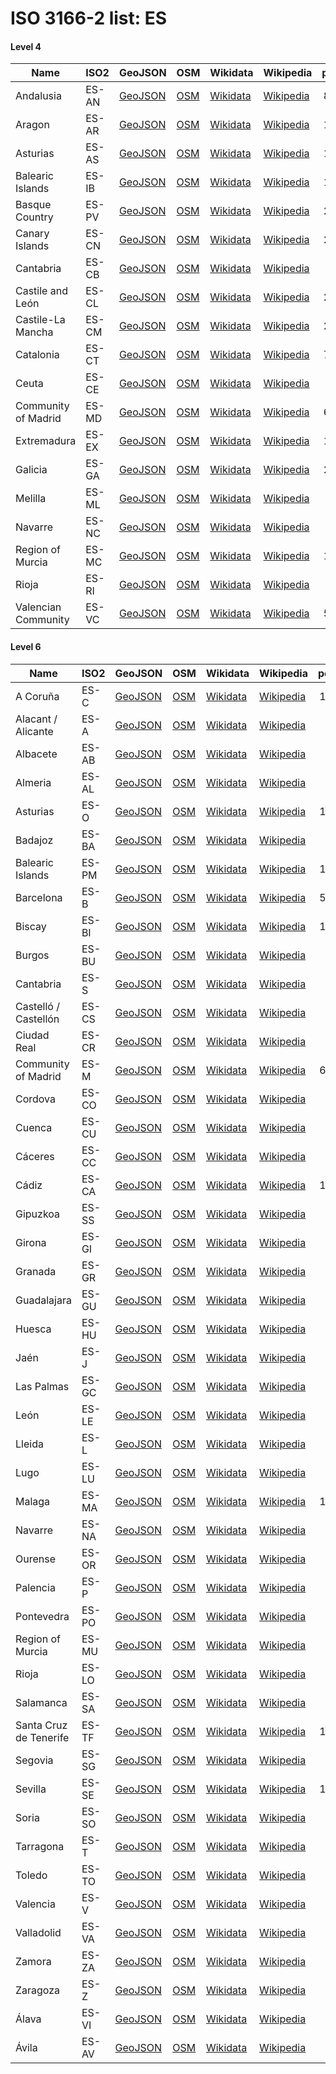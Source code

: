 # ISO 3166-2 list: ES


#### Level 4
Name | ISO2 | GeoJSON | OSM | Wikidata | Wikipedia | population 
--- | --- | --- | --- | --- | --- | --: 
Andalusia | ES-AN | [GeoJSON](../../export/geojson/q8/iso2/ES/ES-AN.geojson) | [OSM](https://www.openstreetmap.org/relation/349044) | [Wikidata](https://www.wikidata.org/wiki/Q5783) | [Wikipedia](http://en.wikipedia.org/wiki/es%3AAndaluc%C3%ADa) | 8,409,738
Aragon | ES-AR | [GeoJSON](../../export/geojson/q8/iso2/ES/ES-AR.geojson) | [OSM](https://www.openstreetmap.org/relation/349045) | [Wikidata](https://www.wikidata.org/wiki/Q4040) | [Wikipedia](http://en.wikipedia.org/wiki/es%3AArag%C3%B3n) | 1,324,397
Asturias | ES-AS | [GeoJSON](../../export/geojson/q8/iso2/ES/ES-AS.geojson) | [OSM](https://www.openstreetmap.org/relation/349033) | [Wikidata](https://www.wikidata.org/wiki/Q3934) | [Wikipedia](http://en.wikipedia.org/wiki/es%3AAsturias) | 1,028,244
Balearic Islands | ES-IB | [GeoJSON](../../export/geojson/q8/iso2/ES/ES-IB.geojson) | [OSM](https://www.openstreetmap.org/relation/348981) | [Wikidata](https://www.wikidata.org/wiki/Q5765) | [Wikipedia](http://en.wikipedia.org/wiki/ca%3AIlles%20Balears) | 1,150,839
Basque Country | ES-PV | [GeoJSON](../../export/geojson/q8/iso2/ES/ES-PV.geojson) | [OSM](https://www.openstreetmap.org/relation/349042) | [Wikidata](https://www.wikidata.org/wiki/Q3995) | [Wikipedia](http://en.wikipedia.org/wiki/es%3APa%C3%ADs%20Vasco) | 2,167,707
Canary Islands | ES-CN | [GeoJSON](../../export/geojson/q8/iso2/ES/ES-CN.geojson) | [OSM](https://www.openstreetmap.org/relation/349048) | [Wikidata](https://www.wikidata.org/wiki/Q5813) | [Wikipedia](http://en.wikipedia.org/wiki/es%3ACanarias) | 2,127,685
Cantabria | ES-CB | [GeoJSON](../../export/geojson/q8/iso2/ES/ES-CB.geojson) | [OSM](https://www.openstreetmap.org/relation/349013) | [Wikidata](https://www.wikidata.org/wiki/Q3946) | [Wikipedia](http://en.wikipedia.org/wiki/es%3ACantabria) | 580,229
Castile and León | ES-CL | [GeoJSON](../../export/geojson/q8/iso2/ES/ES-CL.geojson) | [OSM](https://www.openstreetmap.org/relation/349041) | [Wikidata](https://www.wikidata.org/wiki/Q5739) | [Wikipedia](http://en.wikipedia.org/wiki/es%3ACastilla%20y%20Le%C3%B3n) | 2,418,694
Castile-La Mancha | ES-CM | [GeoJSON](../../export/geojson/q8/iso2/ES/ES-CM.geojson) | [OSM](https://www.openstreetmap.org/relation/349052) | [Wikidata](https://www.wikidata.org/wiki/Q5748) | [Wikipedia](http://en.wikipedia.org/wiki/es%3ACastilla-La%20Mancha) | 2,106,331
Catalonia | ES-CT | [GeoJSON](../../export/geojson/q8/iso2/ES/ES-CT.geojson) | [OSM](https://www.openstreetmap.org/relation/349053) | [Wikidata](https://www.wikidata.org/wiki/Q5705) | [Wikipedia](http://en.wikipedia.org/wiki/ca%3ACatalunya) | 7,619,494
Ceuta | ES-CE | [GeoJSON](../../export/geojson/q8/iso2/ES/ES-CE.geojson) | [OSM](https://www.openstreetmap.org/relation/1154756) | [Wikidata](https://www.wikidata.org/wiki/Q5823) | [Wikipedia](http://en.wikipedia.org/wiki/es%3ACeuta) | 84,777
Community of Madrid | ES-MD | [GeoJSON](../../export/geojson/q8/iso2/ES/ES-MD.geojson) | [OSM](https://www.openstreetmap.org/relation/349055) | [Wikidata](https://www.wikidata.org/wiki/Q5756) | [Wikipedia](http://en.wikipedia.org/wiki/es%3AComunidad%20de%20Madrid) | 6,661,949
Extremadura | ES-EX | [GeoJSON](../../export/geojson/q8/iso2/ES/ES-EX.geojson) | [OSM](https://www.openstreetmap.org/relation/349050) | [Wikidata](https://www.wikidata.org/wiki/Q5777) | [Wikipedia](http://en.wikipedia.org/wiki/es%3AExtremadura) | 1,070,586
Galicia | ES-GA | [GeoJSON](../../export/geojson/q8/iso2/ES/ES-GA.geojson) | [OSM](https://www.openstreetmap.org/relation/349036) | [Wikidata](https://www.wikidata.org/wiki/Q3908) | [Wikipedia](http://en.wikipedia.org/wiki/gl%3AGalicia) | 2,703,290
Melilla | ES-ML | [GeoJSON](../../export/geojson/q8/iso2/ES/ES-ML.geojson) | [OSM](https://www.openstreetmap.org/relation/1154757) | [Wikidata](https://www.wikidata.org/wiki/Q5831) | [Wikipedia](http://en.wikipedia.org/wiki/es%3AMelilla) | 86,487
Navarre | ES-NC | [GeoJSON](../../export/geojson/q8/iso2/ES/ES-NC.geojson) | [OSM](https://www.openstreetmap.org/relation/349027) | [Wikidata](https://www.wikidata.org/wiki/Q4018) | [Wikipedia](http://en.wikipedia.org/wiki/eu%3ANafarroa%20Garaia) | 647,554
Region of Murcia | ES-MC | [GeoJSON](../../export/geojson/q8/iso2/ES/ES-MC.geojson) | [OSM](https://www.openstreetmap.org/relation/349047) | [Wikidata](https://www.wikidata.org/wiki/Q5772) | [Wikipedia](http://en.wikipedia.org/wiki/es%3ARegi%C3%B3n%20de%20Murcia) | 1,478,509
Rioja | ES-RI | [GeoJSON](../../export/geojson/q8/iso2/ES/ES-RI.geojson) | [OSM](https://www.openstreetmap.org/relation/348991) | [Wikidata](https://www.wikidata.org/wiki/Q5727) | [Wikipedia](http://en.wikipedia.org/wiki/es%3ALa%20Rioja%20%28Espa%C3%B1a%29) | 315,675
Valencian Community | ES-VC | [GeoJSON](../../export/geojson/q8/iso2/ES/ES-VC.geojson) | [OSM](https://www.openstreetmap.org/relation/349043) | [Wikidata](https://www.wikidata.org/wiki/Q5720) | [Wikipedia](http://en.wikipedia.org/wiki/es%3AComunidad%20Valenciana) | 5,003,769


#### Level 6
Name | ISO2 | GeoJSON | OSM | Wikidata | Wikipedia | population 
--- | --- | --- | --- | --- | --- | --: 
A Coruña | ES-C | [GeoJSON](../../export/geojson/q8/iso2/ES/ES-C.geojson) | [OSM](https://www.openstreetmap.org/relation/349021) | [Wikidata](https://www.wikidata.org/wiki/Q82119) | [Wikipedia](http://en.wikipedia.org/wiki/gl%3AProvincia%20da%20Coru%C3%B1a) | 1,121,484
Alacant / Alicante | ES-A | [GeoJSON](../../export/geojson/q8/iso2/ES/ES-A.geojson) | [OSM](https://www.openstreetmap.org/relation/349012) | [Wikidata](https://www.wikidata.org/wiki/Q54936) | [Wikipedia](http://en.wikipedia.org/wiki/es%3AProvincia%20de%20Alicante) | 
Albacete | ES-AB | [GeoJSON](../../export/geojson/q8/iso2/ES/ES-AB.geojson) | [OSM](https://www.openstreetmap.org/relation/348989) | [Wikidata](https://www.wikidata.org/wiki/Q54889) | [Wikipedia](http://en.wikipedia.org/wiki/es%3AProvincia%20de%20Albacete) | 390,032
Almeria | ES-AL | [GeoJSON](../../export/geojson/q8/iso2/ES/ES-AL.geojson) | [OSM](https://www.openstreetmap.org/relation/348997) | [Wikidata](https://www.wikidata.org/wiki/Q81802) | [Wikipedia](http://en.wikipedia.org/wiki/es%3AProvincia%20de%20Almer%C3%ADa) | 699,329
Asturias | ES-O | [GeoJSON](../../export/geojson/q8/iso2/ES/ES-O.geojson) | [OSM](https://www.openstreetmap.org/relation/6428094) | [Wikidata](https://www.wikidata.org/wiki/Q3934) | [Wikipedia](http://en.wikipedia.org/wiki/es%3AAsturias) | 1,028,244
Badajoz | ES-BA | [GeoJSON](../../export/geojson/q8/iso2/ES/ES-BA.geojson) | [OSM](https://www.openstreetmap.org/relation/348994) | [Wikidata](https://www.wikidata.org/wiki/Q81803) | [Wikipedia](http://en.wikipedia.org/wiki/es%3AProvincia%20de%20Badajoz) | 676,376
Balearic Islands | ES-PM | [GeoJSON](../../export/geojson/q8/iso2/ES/ES-PM.geojson) | [OSM](https://www.openstreetmap.org/relation/6426656) | [Wikidata](https://www.wikidata.org/wiki/Q5765) | [Wikipedia](http://en.wikipedia.org/wiki/ca%3AIlles%20Balears) | 1,150,839
Barcelona | ES-B | [GeoJSON](../../export/geojson/q8/iso2/ES/ES-B.geojson) | [OSM](https://www.openstreetmap.org/relation/349035) | [Wikidata](https://www.wikidata.org/wiki/Q81949) | [Wikipedia](http://en.wikipedia.org/wiki/ca%3AProv%C3%ADncia%20de%20Barcelona) | 5,664,579
Biscay | ES-BI | [GeoJSON](../../export/geojson/q8/iso2/ES/ES-BI.geojson) | [OSM](https://www.openstreetmap.org/relation/349034) | [Wikidata](https://www.wikidata.org/wiki/Q93366) | [Wikipedia](http://en.wikipedia.org/wiki/eu%3ABizkaia) | 1,149,628
Burgos | ES-BU | [GeoJSON](../../export/geojson/q8/iso2/ES/ES-BU.geojson) | [OSM](https://www.openstreetmap.org/relation/349004) | [Wikidata](https://www.wikidata.org/wiki/Q55271) | [Wikipedia](http://en.wikipedia.org/wiki/es%3AProvincia%20de%20Burgos) | 356,119
Cantabria | ES-S | [GeoJSON](../../export/geojson/q8/iso2/ES/ES-S.geojson) | [OSM](https://www.openstreetmap.org/relation/6426101) | [Wikidata](https://www.wikidata.org/wiki/Q3946) | [Wikipedia](http://en.wikipedia.org/wiki/es%3ACantabria) | 580,229
Castelló / Castellón | ES-CS | [GeoJSON](../../export/geojson/q8/iso2/ES/ES-CS.geojson) | [OSM](https://www.openstreetmap.org/relation/349020) | [Wikidata](https://www.wikidata.org/wiki/Q54942) | [Wikipedia](http://en.wikipedia.org/wiki/ca%3AProv%C3%ADncia%20de%20Castell%C3%B3) | 
Ciudad Real | ES-CR | [GeoJSON](../../export/geojson/q8/iso2/ES/ES-CR.geojson) | [OSM](https://www.openstreetmap.org/relation/349019) | [Wikidata](https://www.wikidata.org/wiki/Q54932) | [Wikipedia](http://en.wikipedia.org/wiki/es%3AProvincia%20de%20Ciudad%20Real) | 499,100
Community of Madrid | ES-M | [GeoJSON](../../export/geojson/q8/iso2/ES/ES-M.geojson) | [OSM](https://www.openstreetmap.org/relation/6426653) | [Wikidata](https://www.wikidata.org/wiki/Q5756) | [Wikipedia](http://en.wikipedia.org/wiki/es%3AComunidad%20de%20Madrid) | 6,661,949
Cordova | ES-CO | [GeoJSON](../../export/geojson/q8/iso2/ES/ES-CO.geojson) | [OSM](https://www.openstreetmap.org/relation/349016) | [Wikidata](https://www.wikidata.org/wiki/Q81972) | [Wikipedia](http://en.wikipedia.org/wiki/es%3AProvincia%20de%20C%C3%B3rdoba%20%28Espa%C3%B1a%29) | 784,736
Cuenca | ES-CU | [GeoJSON](../../export/geojson/q8/iso2/ES/ES-CU.geojson) | [OSM](https://www.openstreetmap.org/relation/349024) | [Wikidata](https://www.wikidata.org/wiki/Q54888) | [Wikipedia](http://en.wikipedia.org/wiki/es%3AProvincia%20de%20Cuenca) | 198,718
Cáceres | ES-CC | [GeoJSON](../../export/geojson/q8/iso2/ES/ES-CC.geojson) | [OSM](https://www.openstreetmap.org/relation/1863380) | [Wikidata](https://www.wikidata.org/wiki/Q81977) | [Wikipedia](http://en.wikipedia.org/wiki/es%3AProvincia%20de%20C%C3%A1ceres) | 
Cádiz | ES-CA | [GeoJSON](../../export/geojson/q8/iso2/ES/ES-CA.geojson) | [OSM](https://www.openstreetmap.org/relation/349017) | [Wikidata](https://www.wikidata.org/wiki/Q81978) | [Wikipedia](http://en.wikipedia.org/wiki/es%3AProvincia%20de%20C%C3%A1diz) | 1,180,817
Gipuzkoa | ES-SS | [GeoJSON](../../export/geojson/q8/iso2/ES/ES-SS.geojson) | [OSM](https://www.openstreetmap.org/relation/349015) | [Wikidata](https://www.wikidata.org/wiki/Q95010) | [Wikipedia](http://en.wikipedia.org/wiki/eu%3AGipuzkoa) | 719,282
Girona | ES-GI | [GeoJSON](../../export/geojson/q8/iso2/ES/ES-GI.geojson) | [OSM](https://www.openstreetmap.org/relation/349023) | [Wikidata](https://www.wikidata.org/wiki/Q7194) | [Wikipedia](http://en.wikipedia.org/wiki/ca%3AProv%C3%ADncia%20de%20Girona) | 755,716
Granada | ES-GR | [GeoJSON](../../export/geojson/q8/iso2/ES/ES-GR.geojson) | [OSM](https://www.openstreetmap.org/relation/349026) | [Wikidata](https://www.wikidata.org/wiki/Q82142) | [Wikipedia](http://en.wikipedia.org/wiki/es%3AProvincia%20de%20Granada) | 914
Guadalajara | ES-GU | [GeoJSON](../../export/geojson/q8/iso2/ES/ES-GU.geojson) | [OSM](https://www.openstreetmap.org/relation/349025) | [Wikidata](https://www.wikidata.org/wiki/Q54925) | [Wikipedia](http://en.wikipedia.org/wiki/es%3AProvincia%20de%20Guadalajara) | 254,308
Huesca | ES-HU | [GeoJSON](../../export/geojson/q8/iso2/ES/ES-HU.geojson) | [OSM](https://www.openstreetmap.org/relation/349022) | [Wikidata](https://www.wikidata.org/wiki/Q55182) | [Wikipedia](http://en.wikipedia.org/wiki/es%3AProvincia%20de%20Huesca) | 219,301
Jaén | ES-J | [GeoJSON](../../export/geojson/q8/iso2/ES/ES-J.geojson) | [OSM](https://www.openstreetmap.org/relation/348998) | [Wikidata](https://www.wikidata.org/wiki/Q95025) | [Wikipedia](http://en.wikipedia.org/wiki/es%3AProvincia%20de%20Ja%C3%A9n%20%28Espa%C3%B1a%29) | 654,170
Las Palmas | ES-GC | [GeoJSON](../../export/geojson/q8/iso2/ES/ES-GC.geojson) | [OSM](https://www.openstreetmap.org/relation/349031) | [Wikidata](https://www.wikidata.org/wiki/Q95080) | [Wikipedia](http://en.wikipedia.org/wiki/es%3AProvincia%20de%20Las%20Palmas) | 
León | ES-LE | [GeoJSON](../../export/geojson/q8/iso2/ES/ES-LE.geojson) | [OSM](https://www.openstreetmap.org/relation/349010) | [Wikidata](https://www.wikidata.org/wiki/Q71140) | [Wikipedia](http://en.wikipedia.org/wiki/es%3AProvincia%20de%20Le%C3%B3n) | 466,030
Lleida | ES-L | [GeoJSON](../../export/geojson/q8/iso2/ES/ES-L.geojson) | [OSM](https://www.openstreetmap.org/relation/348990) | [Wikidata](https://www.wikidata.org/wiki/Q13904) | [Wikipedia](http://en.wikipedia.org/wiki/ca%3AProv%C3%ADncia%20de%20Lleida) | 428,418
Lugo | ES-LU | [GeoJSON](../../export/geojson/q8/iso2/ES/ES-LU.geojson) | [OSM](https://www.openstreetmap.org/relation/348992) | [Wikidata](https://www.wikidata.org/wiki/Q95027) | [Wikipedia](http://en.wikipedia.org/wiki/gl%3ALugo) | 331,507
Malaga | ES-MA | [GeoJSON](../../export/geojson/q8/iso2/ES/ES-MA.geojson) | [OSM](https://www.openstreetmap.org/relation/5275848) | [Wikidata](https://www.wikidata.org/wiki/Q95028) | [Wikipedia](http://en.wikipedia.org/wiki/es%3AProvincia%20de%20M%C3%A1laga) | 1,630,615
Navarre | ES-NA | [GeoJSON](../../export/geojson/q8/iso2/ES/ES-NA.geojson) | [OSM](https://www.openstreetmap.org/relation/6429242) | [Wikidata](https://www.wikidata.org/wiki/Q4018) | [Wikipedia](http://en.wikipedia.org/wiki/eu%3ANafarroa%20Garaia) | 647,554
Ourense | ES-OR | [GeoJSON](../../export/geojson/q8/iso2/ES/ES-OR.geojson) | [OSM](https://www.openstreetmap.org/relation/348988) | [Wikidata](https://www.wikidata.org/wiki/Q95038) | [Wikipedia](http://en.wikipedia.org/wiki/gl%3AProvincia%20de%20Ourense) | 309,372
Palencia | ES-P | [GeoJSON](../../export/geojson/q8/iso2/ES/ES-P.geojson) | [OSM](https://www.openstreetmap.org/relation/349032) | [Wikidata](https://www.wikidata.org/wiki/Q55269) | [Wikipedia](http://en.wikipedia.org/wiki/es%3AProvincia%20de%20Palencia) | 161,821
Pontevedra | ES-PO | [GeoJSON](../../export/geojson/q8/iso2/ES/ES-PO.geojson) | [OSM](https://www.openstreetmap.org/relation/348986) | [Wikidata](https://www.wikidata.org/wiki/Q95086) | [Wikipedia](http://en.wikipedia.org/wiki/es%3AProvincia%20de%20Pontevedra) | 940,927
Region of Murcia | ES-MU | [GeoJSON](../../export/geojson/q8/iso2/ES/ES-MU.geojson) | [OSM](https://www.openstreetmap.org/relation/6427907) | [Wikidata](https://www.wikidata.org/wiki/Q24271891) | [Wikipedia](http://en.wikipedia.org/wiki/es%3ARegi%C3%B3n%20de%20Murcia) | 
Rioja | ES-LO | [GeoJSON](../../export/geojson/q8/iso2/ES/ES-LO.geojson) | [OSM](https://www.openstreetmap.org/relation/6426654) | [Wikidata](https://www.wikidata.org/wiki/Q5727) | [Wikipedia](http://en.wikipedia.org/wiki/es%3ALa%20Rioja%20%28Espa%C3%B1a%29) | 315,675
Salamanca | ES-SA | [GeoJSON](../../export/geojson/q8/iso2/ES/ES-SA.geojson) | [OSM](https://www.openstreetmap.org/relation/349029) | [Wikidata](https://www.wikidata.org/wiki/Q71080) | [Wikipedia](http://en.wikipedia.org/wiki/es%3AProvincia%20de%20Salamanca) | 333,603
Santa Cruz de Tenerife | ES-TF | [GeoJSON](../../export/geojson/q8/iso2/ES/ES-TF.geojson) | [OSM](https://www.openstreetmap.org/relation/349014) | [Wikidata](https://www.wikidata.org/wiki/Q99976) | [Wikipedia](http://en.wikipedia.org/wiki/es%3AProvincia%20de%20Santa%20Cruz%20de%20Tenerife) | 1,018,510
Segovia | ES-SG | [GeoJSON](../../export/geojson/q8/iso2/ES/ES-SG.geojson) | [OSM](https://www.openstreetmap.org/relation/349007) | [Wikidata](https://www.wikidata.org/wiki/Q55283) | [Wikipedia](http://en.wikipedia.org/wiki/es%3AProvincia%20de%20Segovia) | 154,041
Sevilla | ES-SE | [GeoJSON](../../export/geojson/q8/iso2/ES/ES-SE.geojson) | [OSM](https://www.openstreetmap.org/relation/349008) | [Wikidata](https://www.wikidata.org/wiki/Q95088) | [Wikipedia](http://en.wikipedia.org/wiki/es%3AProvincia%20de%20Sevilla) | 1,939,887
Soria | ES-SO | [GeoJSON](../../export/geojson/q8/iso2/ES/ES-SO.geojson) | [OSM](https://www.openstreetmap.org/relation/349005) | [Wikidata](https://www.wikidata.org/wiki/Q55276) | [Wikipedia](http://en.wikipedia.org/wiki/es%3AProvincia%20de%20Soria) | 
Tarragona | ES-T | [GeoJSON](../../export/geojson/q8/iso2/ES/ES-T.geojson) | [OSM](https://www.openstreetmap.org/relation/348985) | [Wikidata](https://www.wikidata.org/wiki/Q98392) | [Wikipedia](http://en.wikipedia.org/wiki/ca%3AProv%C3%ADncia%20de%20Tarragona) | 792,256
Toledo | ES-TO | [GeoJSON](../../export/geojson/q8/iso2/ES/ES-TO.geojson) | [OSM](https://www.openstreetmap.org/relation/348982) | [Wikidata](https://www.wikidata.org/wiki/Q54929) | [Wikipedia](http://en.wikipedia.org/wiki/es%3AProvincia%20de%20Toledo) | 687,391
Valencia | ES-V | [GeoJSON](../../export/geojson/q8/iso2/ES/ES-V.geojson) | [OSM](https://www.openstreetmap.org/relation/349000) | [Wikidata](https://www.wikidata.org/wiki/Q54939) | [Wikipedia](http://en.wikipedia.org/wiki/es%3AProvincia%20de%20Valencia) | 
Valladolid | ES-VA | [GeoJSON](../../export/geojson/q8/iso2/ES/ES-VA.geojson) | [OSM](https://www.openstreetmap.org/relation/349001) | [Wikidata](https://www.wikidata.org/wiki/Q71097) | [Wikipedia](http://en.wikipedia.org/wiki/es%3AProvincia%20de%20Valladolid) | 520,801
Zamora | ES-ZA | [GeoJSON](../../export/geojson/q8/iso2/ES/ES-ZA.geojson) | [OSM](https://www.openstreetmap.org/relation/348987) | [Wikidata](https://www.wikidata.org/wiki/Q71113) | [Wikipedia](http://en.wikipedia.org/wiki/es%3AProvincia%20de%20Zamora) | 174,544
Zaragoza | ES-Z | [GeoJSON](../../export/geojson/q8/iso2/ES/ES-Z.geojson) | [OSM](https://www.openstreetmap.org/relation/349030) | [Wikidata](https://www.wikidata.org/wiki/Q55180) | [Wikipedia](http://en.wikipedia.org/wiki/an%3AProvincia%20de%20Zaragoza) | 968,149
Álava | ES-VI | [GeoJSON](../../export/geojson/q8/iso2/ES/ES-VI.geojson) | [OSM](https://www.openstreetmap.org/relation/349011) | [Wikidata](https://www.wikidata.org/wiki/Q81801) | [Wikipedia](http://en.wikipedia.org/wiki/eu%3AAraba) | 328,868
Ávila | ES-AV | [GeoJSON](../../export/geojson/q8/iso2/ES/ES-AV.geojson) | [OSM](https://www.openstreetmap.org/relation/349009) | [Wikidata](https://www.wikidata.org/wiki/Q55288) | [Wikipedia](http://en.wikipedia.org/wiki/es%3AProvincia%20de%20%C3%81vila) | 158,265
